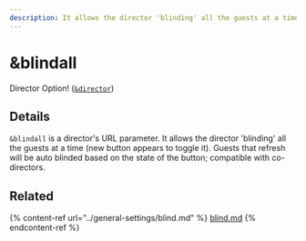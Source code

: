 ```yaml
---
description: It allows the director 'blinding' all the guests at a time with a new button
---
```


# \&blindall

Director Option! ([`&director`](../viewers-settings/director.md))

## Details

`&blindall` is a director's URL parameter. It allows the director 'blinding' all the guests at a time (new button appears to toggle it). Guests that refresh will be auto blinded based on the state of the button; compatible with co-directors.

## Related

{% content-ref url="../general-settings/blind.md" %}
[blind.md](../general-settings/blind.md)
{% endcontent-ref %}
